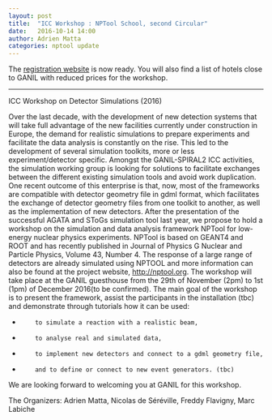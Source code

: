 ```yaml
---
layout: post
title:  "ICC Workshop : NPTool School, second Circular"
date:   2016-10-14 14:00
author: Adrien Matta
categories: nptool update
---
```


 The [registration website][registration] is now ready.
 You will also find a list of hotels close to GANIL with reduced prices for the
 workshop.
 
 ----------------------------------------------------------------------------------------------------------------------------
 
 ICC Workshop on Detector Simulations (2016)
 
 Over the last decade, with the development of new detection systems that will
 take full advantage of the new facilities currently under construction in
 Europe, the demand for realistic simulations to prepare experiments and
 facilitate the data analysis is constantly on the rise. This led to the
 development of several simulation toolkits, more or less experiment/detector
 specific.
 Amongst the GANIL-SPIRAL2 ICC activities, the simulation working group is
 looking for solutions to facilitate exchanges between the different existing
 simulation tools and avoid work duplication. One recent outcome of this
 enterprise is that, now, most of the frameworks are compatible with detector
 geometry file in gdml format, which facilitates the exchange of detector
 geometry files from one toolkit to another, as well as the implementation of
 new detectors.
 After the presentation of the successful AGATA and SToGs simulation tool last
 year, we propose to hold a workshop on the simulation and data analysis
 framework NPTool for low-energy nuclear physics experiments. NPTool is based on
 GEANT4 and ROOT and has recently published in Journal of Physics G Nuclear and
 Particle Physics, Volume 43, Number 4. The response of a large range of
 detectors are already simulated using NPTOOL and more information can also be
 found at the project website, http://nptool.org.
 The workshop will take place at the GANIL guesthouse from the 29th of November
 (2pm) to 1st (1pm) of December 2016(to be confirmed).
 The main goal of the workshop is to present the framework, assist the
 participants in the installation (tbc) and demonstrate through tutorials how it
 can be used:
 
 *         to simulate a reaction with a realistic beam,
 
 *         to analyse real and simulated data,
 
 *         to implement new detectors and connect to a gdml geometry file,
 
 *         and to define or connect to new event generators. (tbc)
 We are looking forward to welcoming you at GANIL for this workshop.
 
The Organizers: Adrien Matta, Nicolas de Séréville, Freddy Flavigny, Marc
 Labiche

[registration]: https://pro.ganil-spiral2.eu/events/workshops/simulation-icc

